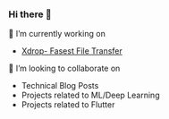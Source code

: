 ### Hi there 👋


🔭 I’m currently working on 
-  [Xdrop- Fasest File Transfer](https://www.xdrop.app)

👯 I’m looking to collaborate on 
  
- Technical Blog Posts
- Projects related to ML/Deep Learning
- Projects related to Flutter


<!--
**PranavRNambiar/PranavRNambiar** is a ✨ _special_ ✨ repository because its `README.md` (this file) appears on your GitHub profile.


